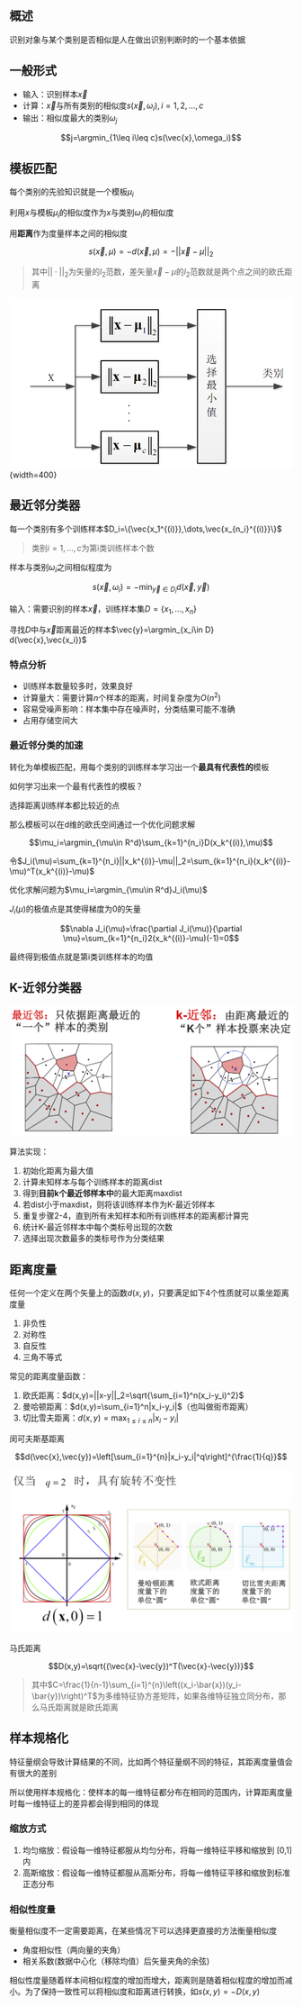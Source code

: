 ## 概述

识别对象与某个类别是否相似是人在做出识别判断时的一个基本依据

## 一般形式

- 输入：识别样本$\vec{x}$
- 计算：$\vec{x}$与所有类别的相似度$s(\vec{x},\omega_i),i=1,2,\dots, c$
- 输出：相似度最大的类别$\omega_j$

$$j=\argmin_{1\leq i\leq c}s(\vec{x},\omega_i)$$

## 模板匹配

每个类别的先验知识就是一个模板$\mu_i$

利用$x$与模板$\mu_i$的相似度作为$x$与类别$\omega_i$的相似度

用**距离**作为度量样本之间的相似度

$$s(\vec{x},\mu)=-d(\vec{x},\mu)=-||\vec{x}-\mu||_2$$

> 其中$||\cdot||_2$为矢量的$l_2$范数，差矢量$\vec{x}-\mu$的$l_2$范数就是两个点之间的欧氏距离

![](image.png){width=400}

## 最近邻分类器

每一个类别有多个训练样本$D_i=\{\vec{x_1^{(i)}},\dots,\vec{x_{n_i}^{(i)}}\}$

> 类别$i=1,\dots, c$为第i类训练样本个数

样本与类别$\omega_i$之间相似程度为

$$s(\vec{x},\omega_i)=-\min_{\vec{y}\in D_i} d(\vec{x},\vec{y})$$

输入：需要识别的样本$\vec{x}$，训练样本集$D=\{x_1,\dots, x_n\}$

寻找$D$中与$\vec{x}$距离最近的样本$\vec{y}=\argmin_{x_i\in D} d(\vec{x},\vec{x_i})$

### 特点分析

- 训练样本数量较多时，效果良好
- 计算量大：需要计算$n$个样本的距离，时间复杂度为$O(n^2)$
- 容易受噪声影响：样本集中存在噪声时，分类结果可能不准确
- 占用存储空间大

### 最近邻分类的加速

转化为单模板匹配，用每个类别的训练样本学习出一个**最具有代表性的**模板

如何学习出来一个最有代表性的模板？

选择距离训练样本都比较近的点

那么模板可以在d维的欧氏空间通过一个优化问题求解

$$\mu_i=\argmin_{\mu\in R^d}\sum_{k=1}^{n_i}D(x_k^{(i)},\mu)$$

令$J_i(\mu)=\sum_{k=1}^{n_i}||x_k^{(i)}-\mu||_2=\sum_{k=1}^{n_i}(x_k^{(i)}-\mu)^T(x_k^{(i)}-\mu)$

优化求解问题为$\mu_i=\argmin_{\mu\in R^d}J_i(\mu)$

$J_i(\mu)$的极值点是其使得梯度为0的矢量

$$\nabla J_i(\mu)=\frac{\partial J_i(\mu)}{\partial \mu}=\sum_{k=1}^{n_i}2(x_k^{(i)}-\mu)(-1)=0$$

最终得到极值点就是第i类训练样本的均值

## K-近邻分类器

![](image-1.png)

算法实现：

1. 初始化距离为最大值
2. 计算未知样本与每个训练样本的距离dist
3. 得到**目前k个最近邻样本中**的最大距离maxdist
4. 若dist小于maxdist，则将该训练样本作为K-最近邻样本
5. 重复步骤2-4，直到所有未知样本和所有训练样本的距离都计算完
6. 统计K-最近邻样本中每个类标号出现的次数
7. 选择出现次数最多的类标号作为分类结果

## 距离度量

任何一个定义在两个矢量上的函数$d(x,y)$，只要满足如下4个性质就可以乘坐距离度量

1. 非负性
2. 对称性
3. 自反性
4. 三角不等式

常见的距离度量函数：

1. 欧氏距离：$d(x,y)=||x-y||_2=\sqrt{\sum_{i=1}^n(x_i-y_i)^2}$
2. 曼哈顿距离：$d(x,y)=\sum_{i=1}^n|x_i-y_i|$（也叫做街市距离）
3. 切比雪夫距离：$d(x,y)=\max_{1\leq i\leq n}|x_i-y_i|$

闵可夫斯基距离

$$d(\vec{x},\vec{y})=\left[\sum_{i=1}^{n}|x_i-y_i|^q\right]^{\frac{1}{q}}$$

![](image-2.png)

马氏距离

$$D(x,y)=\sqrt{(\vec{x}-\vec{y})^T(\vec{x}-\vec{y})}$$

> 其中$C=\frac{1}{n-1}\sum_{i=1}^{n}\left((x_i-\bar{x})(y_i-\bar{y})\right)^T$为多维特征协方差矩阵，如果各维特征独立同分布，那么马氏距离就是欧氏距离

## 样本规格化

特征量纲会导致计算结果的不同，比如两个特征量纲不同的特征，其距离度量值会有很大的差别

所以使用样本规格化：使样本的每一维特征都分布在相同的范围内，计算距离度量时每一维特征上的差异都会得到相同的体现

### 缩放方式

1. 均匀缩放：假设每一维特征都服从均匀分布，将每一维特征平移和缩放到 [0,1]内
2. 高斯缩放：假设每一维特征都服从高斯分布，将每一维特征平移和缩放到标准正态分布

### 相似性度量

衡量相似度不一定需要距离，在某些情况下可以选择更直接的方法衡量相似度

- 角度相似性（两向量的夹角）
- 相关系数(数据中心化（移除均值）后矢量夹角的余弦)

相似性度量随着样本间相似程度的增加而增大，距离则是随着相似程度的增加而减小。为了保持一致性可以将相似度和距离进行转换，如$s(x,y)=-D(x,y)$